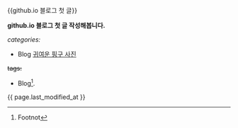  {{github.io 블로그  첫 글}} 

**github.io 블로그 첫 글 작성해봅니다.**


_categories:_

 - Blog [귀여운 핑구 사진](https://img.theqoo.net/img/ptLYR.jpg)

~~tags:~~

  - Blog[^1].

{{ page.last_modified_at }}





[^1]: Footnot
